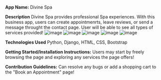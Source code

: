 **App Name:**
Divine Spa

**Description**
Divine Spa provides professional Spa experiences. With this business app, users can create appointmenrts, leave reviews, or send a message throught the contact page. User will be able to see all types of services provided!
![image](https://user-images.githubusercontent.com/101231657/173367890-870eef3d-a97f-40eb-a32d-9072c05d231e.png)
![image](https://user-images.githubusercontent.com/101231657/173368007-ed05a654-8b96-4db1-917d-4f444b919e5c.png)
![image](https://user-images.githubusercontent.com/101231657/173368154-5ca46ba9-dcaa-4cb5-8b1f-27a3811c7817.png)
![image](https://user-images.githubusercontent.com/101231657/173368225-9c8441e2-0101-4ab9-af0a-b5e60a6b544d.png)
![image](https://user-images.githubusercontent.com/101231657/173368532-70272ef6-5f4c-400a-802f-f417de53c155.png)

**Technologies Used**
Python, Django, HTML, CSS, Bootstrap

**Getting Started/Installation Instructions:**
Users may start by freely browsing the page and exploring any services the page offers!

**Contribution Guidelines:**
Can resolve any bugs or add a shopping cart to the "Book an Appointment" page!
